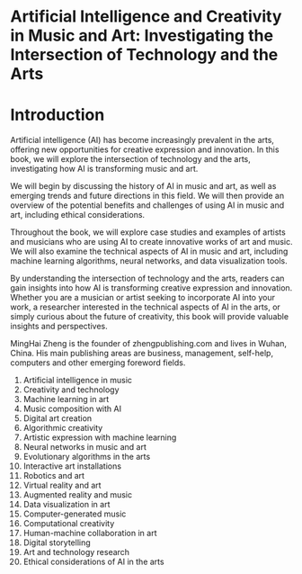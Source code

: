 # Artificial Intelligence and Creativity in Music and Art: Investigating the Intersection of Technology and the Arts

# Introduction

Artificial intelligence (AI) has become increasingly prevalent in the arts, offering new opportunities for creative expression and innovation. In this book, we will explore the intersection of technology and the arts, investigating how AI is transforming music and art.

We will begin by discussing the history of AI in music and art, as well as emerging trends and future directions in this field. We will then provide an overview of the potential benefits and challenges of using AI in music and art, including ethical considerations.

Throughout the book, we will explore case studies and examples of artists and musicians who are using AI to create innovative works of art and music. We will also examine the technical aspects of AI in music and art, including machine learning algorithms, neural networks, and data visualization tools.

By understanding the intersection of technology and the arts, readers can gain insights into how AI is transforming creative expression and innovation. Whether you are a musician or artist seeking to incorporate AI into your work, a researcher interested in the technical aspects of AI in the arts, or simply curious about the future of creativity, this book will provide valuable insights and perspectives.

MingHai Zheng is the founder of zhengpublishing.com and lives in Wuhan, China. His main publishing areas are business, management, self-help, computers and other emerging foreword fields.



1. Artificial intelligence in music
2. Creativity and technology
3. Machine learning in art
4. Music composition with AI
5. Digital art creation
6. Algorithmic creativity
7. Artistic expression with machine learning
8. Neural networks in music and art
9. Evolutionary algorithms in the arts
10. Interactive art installations
11. Robotics and art
12. Virtual reality and art
13. Augmented reality and music
14. Data visualization in art
15. Computer-generated music
16. Computational creativity
17. Human-machine collaboration in art
18. Digital storytelling
19. Art and technology research
20. Ethical considerations of AI in the arts

